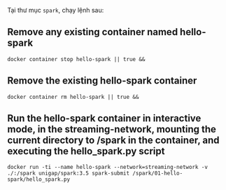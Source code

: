 Tại thư mục `spark`, chạy lệnh sau:

## Remove any existing container named hello-spark
```shell
docker container stop hello-spark || true &&
```

## Remove the existing hello-spark container
```shell 
docker container rm hello-spark || true && 
```

## Run the hello-spark container in interactive mode, in the streaming-network, mounting the current directory to /spark in the container, and executing the hello_spark.py script
```shell
docker run -ti --name hello-spark --network=streaming-network -v ./:/spark unigap/spark:3.5 spark-submit /spark/01-hello-spark/hello_spark.py
```